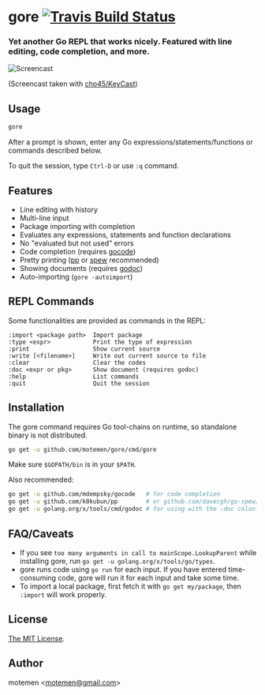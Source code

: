 # gore [![Travis Build Status](https://travis-ci.org/motemen/gore.svg?branch=master)](https://travis-ci.org/motemen/gore)
### Yet another Go REPL that works nicely. Featured with line editing, code completion, and more.

![Screencast](doc/screencast.gif)

(Screencast taken with [cho45/KeyCast](https://github.com/cho45/KeyCast))

## Usage

```sh
gore
```
After a prompt is shown, enter any Go expressions/statements/functions or commands described below.

To quit the session, type `Ctrl-D` or use `:q` command.

## Features

- Line editing with history
- Multi-line input
- Package importing with completion
- Evaluates any expressions, statements and function declarations
- No "evaluated but not used" errors
- Code completion (requires [gocode](https://github.com/mdempsky/gocode))
- Pretty printing ([pp](https://github.com/k0kubun/pp) or
  [spew](https://github.com/davecgh/go-spew) recommended)
- Showing documents (requires [godoc](https://golang.org/x/tools/cmd/godoc))
- Auto-importing (`gore -autoimport`)

## REPL Commands

Some functionalities are provided as commands in the REPL:

```
:import <package path>  Import package
:type <expr>            Print the type of expression
:print                  Show current source
:write [<filename>]     Write out current source to file
:clear                  Clear the codes
:doc <expr or pkg>      Show document (requires godoc)
:help                   List commands
:quit                   Quit the session
```

## Installation

The gore command requires Go tool-chains on runtime, so standalone binary is not distributed.

```sh
go get -u github.com/motemen/gore/cmd/gore
```

Make sure `$GOPATH/bin` is in your `$PATH`.

Also recommended:

```sh
go get -u github.com/mdempsky/gocode   # for code completion
go get -u github.com/k0kubun/pp        # or github.com/davecgh/go-spew/spew
go get -u golang.org/x/tools/cmd/godoc # for using with the :doc colon-command
```

## FAQ/Caveats

- If you see `too many arguments in call to mainScope.LookupParent`
  while installing gore, run `go get -u golang.org/x/tools/go/types`.
- gore runs code using `go run` for each input. If you have entered
  time-consuming code, gore will run it for each input and take some time.
- To import a local package, first fetch it with `go get my/package`,
  then `:import` will work properly.

## License

[The MIT License](./LICENSE).

## Author

motemen &lt;<motemen@gmail.com>&gt;
